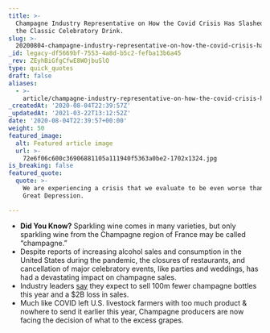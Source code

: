 ```yaml
---
title: >-
  Champagne Industry Representative on How the Covid Crisis Has Slashed Sales of
  the Classic Celebratory Drink.
slug: >-
  20200804-champagne-industry-representative-on-how-the-covid-crisis-has-slashed-sales-of-the-classic-celebratory-drink
_id: legacy-df5669bf-7553-4a8d-b5c2-fefba13b6a45
_rev: ZEyhBiGfgCfwE8WOjbuSlO
type: quick_quotes
draft: false
aliases:
  - >-
    article/champagne-industry-representative-on-how-the-covid-crisis-has-slashed-sales-of-the-classic-celebratory-drink/
_createdAt: '2020-08-04T22:39:57Z'
_updatedAt: '2021-03-22T13:12:52Z'
date: '2020-08-04T22:39:57+00:00'
weight: 50
featured_image:
  alt: Featured article image
  url: >-
    72e6f06c600c36906881105a111940f5363a0be2-1702x1324.jpg
is_breaking: false
featured_quote:
  quote: >-
    We are experiencing a crisis that we evaluate to be even worse than the
    Great Depression.

---
```

* **Did You Know?** Sparkling wine comes in many varieties, but only sparkling wine from the Champagne region of France may be called “champagne.”
* Despite reports of increasing alcohol sales and consumption in the United States during the pandemic, the closures of restaurants, and cancellation of major celebratory events, like parties and weddings, has had a devastating impact on champagne sales.
* Industry leaders [say](https://apnews.com/3a34b8e8c7781334a0bf517645c7ce5e) they expect to sell 100m fewer champagne bottles this year and a $2B loss in sales.
* Much like COVID left U.S. livestock farmers with too much product & nowhere to send it earlier this year, Champagne producers are now facing the decision of what to the excess grapes.